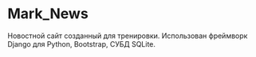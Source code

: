 # Mark_News
Новостной сайт созданный для тренировки.
Использован фреймворк Django для Python, Bootstrap, СУБД SQLite.
